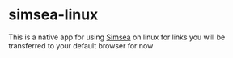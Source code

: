# simsea-linux
This is a native app for using [Simsea](https://search.termindustries.com) on linux for links you will be transferred to your default browser for now

